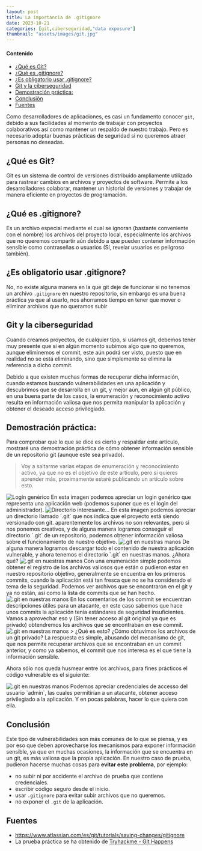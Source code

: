 ```yaml
---
layout: post
title: La importancia de .gitignore
date: 2023-10-21
categories: [git,ciberseguridad,"data exposure"]
thumbnail: "assets/images/git.jpg"
---
```


#### Contenido
- [¿Qué es Git?](#qué-es-git)
- [¿Qué es .gitignore?](#qué-es-gitignore)
- [¿Es obligatorio usar .gitignore?](#es-obligatorio-usar-gitignore)
- [Git y la ciberseguridad](#git-y-la-ciberseguridad)
- [Demostración práctica:](#demostración-práctica)
- [Conclusión](#conclusión)
- [Fuentes](#fuentes)


Como desarrolladores de aplicaciones, es casi un fundamento conocer `git`, debido a sus facilidades al momento de trabajar con proyectos colaborativos así como mantener un respaldo de nuestro trabajo. Pero es necesario adoptar buenas prácticas de seguridad si no queremos atraer personas no deseadas.

## ¿Qué es Git?
Git es un sistema de control de versiones distribuido ampliamente utilizado para rastrear cambios en archivos y proyectos de software. Permite a los desarrolladores colaborar, mantener un historial de versiones y trabajar de manera eficiente en proyectos de programación.

## ¿Qué es .gitignore?
Es un archivo especial mediante el cual se ignoran (bastante conveniente con el nombre) los archivos del proyecto local, especialmente los archivos que no queremos compartir aún debido a que pueden contener información sensible como contraseñas o usuarios (Sí, revelar usuarios es peligroso también).

## ¿Es obligatorio usar .gitignore?
No, no existe alguna manera en la que git deje de funcionar si no tenemos un archivo `.gitignore` en nuestro repositorio, sin embargo es una buena práctica ya que al usarlo, nos ahorramos tiempo en tener que mover o eliminar archivos que no queramos subir

## Git y la ciberseguridad
Cuando creamos proyectos, de cualquier tipo, si usamos git, debemos tener muy presente que si en algún momento subimos algo que no queremos, aunque eliminemos el commit, este aún podrá ser visto, puesto que en realidad no se está eliminando, sino que simplemente se elimina la referencia a dicho commit.

Debido a que existen muchas formas de recuperar dicha información, cuando estamos buscando vulnerabilidades en una aplicación y descubrimos que se desarrolla en un git, y mejor aún, en algún git público, en una buena parte de los casos, la enumeración y reconocimiento activo resulta en información valiosa que nos permita manipular la aplicación y obtener el deseado acceso privilegiado.

## Demostración práctica:

Para comprobar que lo que se dice es cierto y respaldar este artículo, mostraré una demostración práctica de cómo obtener información sensible de un repositorio git (aunque este sea privado).

> Voy a saltarme varias etapas de enumeración y reconocimiento activo, ya que no es el objetivo de este artículo, pero si quieres aprender más, proximamente estaré publicando un artículo sobre esto.


<img src="/assets/images/git-breach/login.jpg" alt="Login genérico">
En esta imagen podemos apreciar un login genérico que representa una aplicación web (podemos suponer que es el login del administrador).

<img src="/assets/images/git-breach/git.jpg" alt="Directorio interesante...">
En esta imagen podemos apreciar un directorio llamado `.git` que nos indica que el proyecto está siendo versionado con git. aparentemente los archivos no son relevantes, pero si nos ponemos creativos, y de alguna manera logramos conseguir el directorio `.git` de un repositorio, podemos obtener información valiosa sobre el funcionamiento de nuestro objetivo.

<img src="/assets/images/git-breach/dump.jpg" alt=".git en nuestras manos">
De alguna manera logramos descargar todo el contenido de nuestra aplicación vulnerable, y ahora tenemos el directorio `.git` en nuestras manos. ¿Ahora qué?

<img src="/assets/images/git-breach/git-enum.jpg" alt=".git en nuestras manos">
Con una enumeración simple podemos obtener el registro de los archivos valiosos que están o pudieron estar en nuestro repositorio objetivo, generalmente se encuentra en los primeros commits, cuando la aplicación está tan fresca que no se ha considerado el tema de la seguridad. Podemos ver archivos que se encontraron en el git y ya no están, así como la lista de commits que se han hecho.

<img src="/assets/images/git-breach/interesting.jpg" alt=".git en nuestras manos">
En los comentarios de los commit se encuentran descripciones útiles para un atacante, en este caso sabemos que hace unos commits la aplicación tenía estándares de seguridad insuficientes. Vamos a aprovechar eso y (Sin tener acceso al git original ya que es privado) obtendremos los archivos que se encontraban en ese commit.

<img src="/assets/images/git-breach/recover.jpg" alt=".git en nuestras manos">
> ¿Qué es esto? ¿Cómo obtuvimos los archivos de un git privado?
La respuesta es simple, abusando del mecanismo de git, que nos permite recuperar archivos que se encontraban en un commit anterior, y como ya sabemos, el commit que nos interesa es el que tiene la información sensible.

Ahora sólo nos queda husmear entre los archivos, para fines prácticos el código vulnerable es el siguiente:

<img src="/assets/images/git-breach/juice.jpg" alt=".git en nuestras manos">
Podemos apreciar credenciales de accesso del usuario `admin`, las cuales permitirían a un atacante, obtener acceso privilegiado a la aplicación. Y en pocas palabras, hacer lo que quiera con ella.

## Conclusión
Este tipo de vulnerabilidades son más comunes de lo que se piensa, y es por eso que deben aprovecharse los mecanismos para exponer información sensible, ya que en muchas ocasiones, la información que se encuentra en un git, es más valiosa que la propia aplicación.
En nuestro caso de prueba, pudieron hacerse muchas cosas para **evitar este problema**, por ejemplo:
- no subir ni por accidente el archivo de prueba que contiene credenciales.
- escribir código seguro desde el inicio.
- usar `.gitignore` para evitar subir archivos que no queremos.
- no exponer el `.git` de la aplicación.



## Fuentes

- <a href="https://www.atlassian.com/es/git/tutorials/saving-changes/gitignore" target="_blank">https://www.atlassian.com/es/git/tutorials/saving-changes/gitignore</a>
- La prueba práctica se ha obtenido de <a href="https://tryhackme.com/signup?referrer=5ef55c3344692953ccc58b16" target="_blank">Tryhackme - Git Happens</a>
